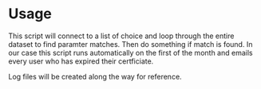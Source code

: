 # Usage
This script will connect to a list of choice and loop through the entire dataset to find paramter matches. Then do something if match is found. In our case this script runs automatically on the first of the month and emails every user who has expired their certficiate. 

Log files will be created along the way for reference.
